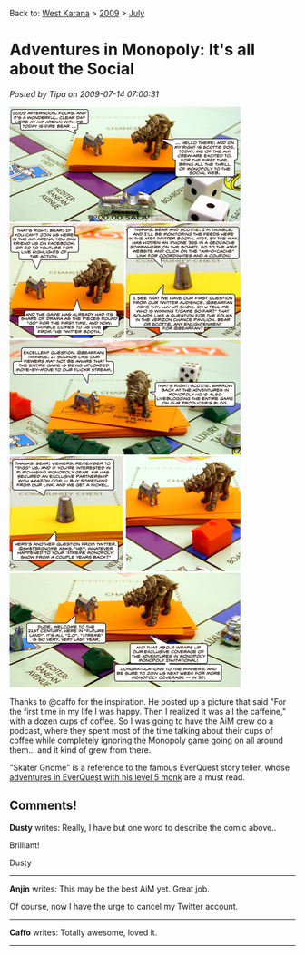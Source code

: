 Back to: [West Karana](/posts/westkarana.md) > [2009](/posts/2009/westkarana.md) > [July](./westkarana.md)
# Adventures in Monopoly: It's all about the Social

*Posted by Tipa on 2009-07-14 07:00:31*

![The Adventures in Monopoly Invitational via the Social Web](../../../uploads/2009/07/aim20-fixed.jpg "The Adventures in Monopoly Invitational via the Social Web")

Thanks to @caffo for the inspiration. He posted up a picture that said "For the first time in my life I was happy. Then I realized it was all the caffeine," with a dozen cups of coffee. So I was going to have the AiM crew do a podcast, where they spent most of the time talking about their cups of coffee while completely ignoring the Monopoly game going on all around them... and it kind of grew from there.

"Skater Gnome" is a reference to the famous EverQuest story teller, whose [adventures in EverQuest with his level 5 monk](http://wiki.dreamers-nightmares.com/index.php/Skater_Gnome) are a must read.
## Comments!

**Dusty** writes: Really, I have but one word to describe the comic above.. 

Brilliant! 

Dusty

---

**Anjin** writes: This may be the best AiM yet. Great job.

Of course, now I have the urge to cancel my Twitter account.

---

**Caffo** writes: Totally awesome, loved it.

---

